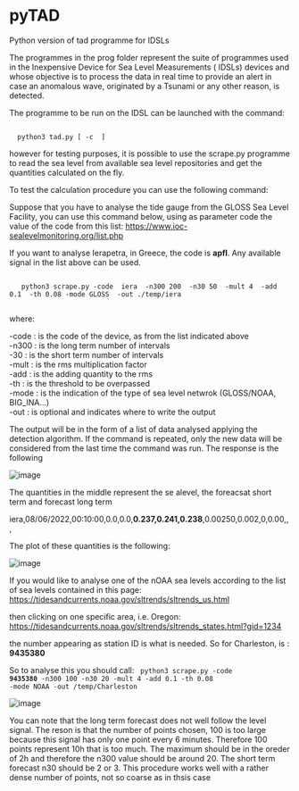 # pyTAD
Python version of tad programme for IDSLs

The programmes in the prog folder represent the suite of programmes used in the Inexpensive Device for Sea Level Measurements ( IDSLs) devices and whose objective is to process the data in real time to provide an alert in case an anomalous wave, originated by a Tsunami or any other reason, is detected. 

The programme to be run on the IDSL can be launched with the command:

<code>
  python3 tad.py [ -c  <path of the configuration file>]
</code>

  
however for testing purposes, it is possible to use the scrape.py programme to read the sea level from available sea level repositories and get the quantities calculated on the fly.

To test the calculation procedure you can use the following command:
  
 Suppose that you have to analyse the tide gauge from the GLOSS Sea Level Facility,  you can use this command below, using as parameter  code  the value of the code from this list:
  https://www.ioc-sealevelmonitoring.org/list.php 
  
  If you want to analyse Ierapetra, in Greece, the code is <b>apfl</b>.  Any available signal in the list above can be used.
  
  <code>
   python3 scrape.py -code  iera  -n300 200  -n30 50  -mult 4  -add 0.1  -th 0.08 -mode GLOSS  -out ./temp/iera
  </code>
  
  where:
  
  -code :  is the code of the device,  as from the list indicated above<br>
  -n300 :  is the long term number of intervals<br>
  -30   :  is the short term number of intervals<br>
  -mult :  is the rms multiplication factor<br>
  -add  :  is the adding quantity to the rms<br>
  -th   :  is the threshold  to be overpassed<br>
  -mode :  is the indication of the type of sea level netwrok  (GLOSS/NOAA, BIG_INA...)  <br>
  -out  :  is optional and indicates where to write the output<br>
  
The output will be in the form of a list of data analysed applying the detection algorithm.  If the command is repeated, only the new data will be considered from the last time the command was run.  The response is the following 
  
  ![image](https://user-images.githubusercontent.com/10267112/172593612-b56043eb-2e96-420f-aafd-52ea1da71518.png)

  The quantities in the middle represent the se alevel,  the foreacsat short term and forecast long term
  
  iera,08/06/2022,00:10:00,0.0,0.0,**0.237,0.241,0.238**,0.00250,0.002,0,0.00,,,
  
  The plot of these quantities is the following:
  
  ![image](https://user-images.githubusercontent.com/10267112/172593417-7a97ba45-50f3-4ccb-af62-54f346ef1837.png)
  
  If you would like to analyse one of the nOAA sea levels according to the list of sea levels  contained in this page:
  https://tidesandcurrents.noaa.gov/sltrends/sltrends_us.html
  
  then clicking on  one specific area, i.e. Oregon:
  https://tidesandcurrents.noaa.gov/sltrends/sltrends_states.html?gid=1234
  
  the number appearing as station ID is what is needed.  So  for Charleston, is :  **9435380**
  
  So to analyse this you should call:
<code>
  python3 scrape.py -code  **9435380**  -n300 100  -n30 20  -mult 4  -add 0.1  -th 0.08 -mode NOAA  -out /temp/Charleston
</code>
  
  ![image](https://user-images.githubusercontent.com/10267112/172599427-39374fb1-7caf-487c-832d-21520faf8996.png)

You can note that the long term forecast does not well follow the level signal. The reson is that the number of points chosen, 100 is too large because this signal has only one point every 6 minutes. Therefore 100 points represent 10h  that is too much.  The maximum should be in the oreder of 2h  and therefore the n300 value should be around 20.  The short term forecast n30 should be 2 or 3.  This procedure works well with a rather dense number of points, not so coarse as in thsis case
